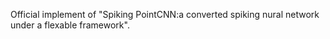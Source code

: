Official implement of "Spiking PointCNN:a converted spiking nural network under a flexable framework".
